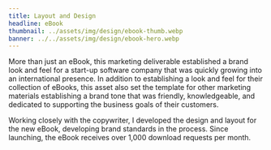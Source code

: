 ```yaml
---
title: Layout and Design
headline: eBook
thumbnail: ../assets/img/design/ebook-thumb.webp
banner: ../../assets/img/design/ebook-hero.webp
---
```


More than just an eBook, this marketing deliverable established a brand look and feel for a start-up software company that was quickly growing into an international presence. In addition to establishing a look and feel for their collection of eBooks, this asset also set the template for other marketing materials establishing a brand tone that was friendly, knowledgeable, and dedicated to supporting the business goals of their customers.

Working closely with the copywriter, I developed the design and layout for the new eBook, developing brand standards in the process. Since launching, the eBook receives over 1,000 download requests per month.
